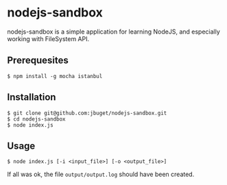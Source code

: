 # nodejs-sandbox

nodejs-sandbox is a simple application for learning NodeJS, and especially working with FileSystem API.

## Prerequesites

```
$ npm install -g mocha istanbul
```

## Installation

```
$ git clone git@github.com:jbuget/nodejs-sandbox.git
$ cd nodejs-sandbox
$ node index.js
```

## Usage

```
$ node index.js [-i <input_file>] [-o <output_file>]
```

If all was ok, the file ```output/output.log``` should have been created.
